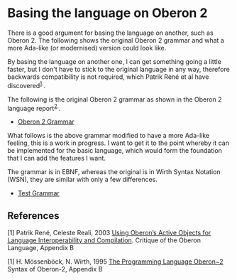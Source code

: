 # Basing the language on Oberon 2

There is a good argument for basing the language on another, such as Oberon 2. The following shows the original Oberon 2 grammar and what a more Ada-like (or modernised) version could look like.

By basing the language on another one, I can get something going a little faster, but I don't have to stick to the original language in any way, therefore backwards compatibility is not required, which Patrik René et al have discovered<sup>[1](#1).</sup>.

The following is the original Oberon 2 grammar as shown in the Oberon 2 language report<sup>[2](#2).</sup>.

* [Oberon 2 Grammar](./oberon-2.ebnf)

What follows is the above grammar modified to have a more Ada-like feeling, this is a work in progress. I want to get it to the point whereby it can be implemented for the basic language, which would form the foundation that I can add the features I want.

The grammar is in EBNF, whereas the original is in Wirth Syntax Notation (WSN), they are similar with only a few differences.

* [Test Grammar](./test.ebnf)

## References

<a id="1">[1]</a>
Patrik René, Celeste Reali, 2003
[Using Oberon’s Active Objects for Language Interoperability and Compilation](https://www.research-collection.ethz.ch/handle/20.500.11850/72831).
Critique of the Oberon Language, Appendix B

<a id="2">[1]</a>
H. Mössenböck, N. Wirth, 1995
[The Programming Language Oberon−2](http://www.math.bas.bg/bantchev/place/oberon/Oberon2-Report.pdf)
Syntax of Oberon-2, Appendix B
